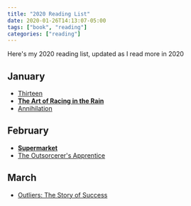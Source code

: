 ```yaml
---
title: "2020 Reading List"
date: 2020-01-26T14:13:07-05:00
tags: ["book", "reading"]
categories: ["reading"]
---
```


Here's my 2020 reading list, updated as I read more in 2020

## January
* [Thirteen](https://amzn.com/1409170675)
* **[The Art of Racing in the Rain](https://amzn.com/006236491X)**
* [Annihilation](https://amzn.com/0374104093)

## February
* **[Supermarket](https://amzn.com/1982127139)**
* [The Outsorcerer's Apprentice](https://amzn.com/0316368792)

## March
* [Outliers: The Story of Success](https://amzn.com/0316017930)